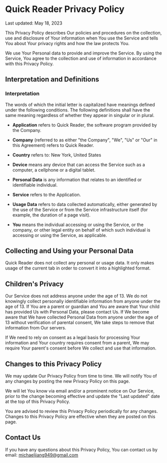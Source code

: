 # **Quick Reader Privacy Policy**

Last updated: May 18, 2023

This Privacy Policy describes Our policies and procedures on the collection, use and disclosure of Your information when You use the Service and tells You about Your privacy rights and how the law protects You.

We use Your Personal data to provide and improve the Service. By using the Service, You agree to the collection and use of information in accordance with this Privacy Policy.

## **Interpretation and Definitions**

### **Interpretation**
The words of which the initial letter is capitalized have meanings defined under the following conditions. The following definitions shall have the same meaning regardless of whether they appear in singular or in plural.

- **Application** refers to Quick Reader, the software program provided by the Company.

- **Company** (referred to as either "the Company", "We", "Us" or "Our" in this Agreement) refers to Quick Reader.

- **Country** refers to: New York, United States

- **Device** means any device that can access the Service such as a computer, a cellphone or a digital tablet.

- **Personal Data** is any information that relates to an identified or identifiable individual.

- **Service** refers to the Application.

- **Usage Data** refers to data collected automatically, either generated by the use of the Service or from the Service infrastructure itself (for example, the duration of a page visit).

- **You** means the individual accessing or using the Service, or the company, or other legal entity on behalf of which such individual is accessing or using the Service, as applicable.

## **Collecting and Using your Personal Data**
Quick Reader does not collect any personal or usage data. It only makes usage of the current tab in order to convert it into a highlighted format.

## **Children's Privacy**
Our Service does not address anyone under the age of 13. We do not knowingly collect personally identifiable information from anyone under the age of 13. If You are a parent or guardian and You are aware that Your child has provided Us with Personal Data, please contact Us. If We become aware that We have collected Personal Data from anyone under the age of 13 without verification of parental consent, We take steps to remove that information from Our servers.

If We need to rely on consent as a legal basis for processing Your information and Your country requires consent from a parent, We may require Your parent's consent before We collect and use that information.

## **Changes to this Privacy Policy**
We may update Our Privacy Policy from time to time. We will notify You of any changes by posting the new Privacy Policy on this page.

We will let You know via email and/or a prominent notice on Our Service, prior to the change becoming effective and update the "Last updated" date at the top of this Privacy Policy.

You are advised to review this Privacy Policy periodically for any changes. Changes to this Privacy Policy are effective when they are posted on this page.

## **Contact Us**
If you have any questions about this Privacy Policy, You can contact us by email: [michaeljiang949@gmail.com](mailto:michaeljiang949@gmail.com)